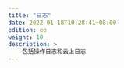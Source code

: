 ```yaml
---
title: "日志"
date: 2022-01-18T10:28:41+08:00
edition: ee
weight: 10
description: >
    包括操作日志和云上日志
---
```


